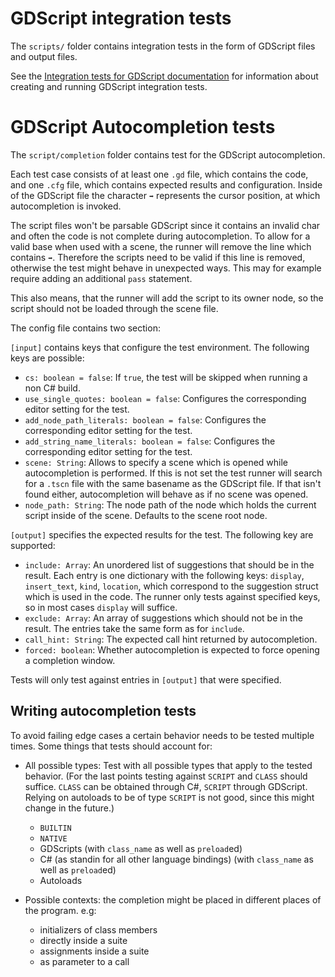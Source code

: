 # GDScript integration tests

The `scripts/` folder contains integration tests in the form of GDScript files
and output files.

See the
[Integration tests for GDScript documentation](https://docs.godotengine.org/en/latest/contributing/development/core_and_modules/unit_testing.html#integration-tests-for-gdscript)
for information about creating and running GDScript integration tests.

# GDScript Autocompletion tests

The `script/completion` folder contains test for the GDScript autocompletion.

Each test case consists of at least one `.gd` file, which contains the code, and one `.cfg` file, which contains expected results and configuration. Inside of the GDScript file the character `➡` represents the cursor position, at which autocompletion is invoked.

The script files won't be parsable GDScript since it contains an invalid char and often the code is not complete during autocompletion. To allow for a valid base when used with a scene, the
runner will remove the line which contains `➡`. Therefore the scripts need to be valid if this line is removed, otherwise the test might behave in unexpected ways. This may for example require
adding an additional `pass` statement.

This also means, that the runner will add the script to its owner node, so the script should not be loaded through the scene file.

The config file contains two section:

`[input]` contains keys that configure the test environment. The following keys are possible:

- `cs: boolean = false`: If `true`, the test will be skipped when running a non C# build.
- `use_single_quotes: boolean = false`: Configures the corresponding editor setting for the test.
- `add_node_path_literals: boolean = false`: Configures the corresponding editor setting for the test.
- `add_string_name_literals: boolean = false`: Configures the corresponding editor setting for the test.
- `scene: String`: Allows to specify a scene which is opened while autocompletion is performed. If this is not set the test runner will search for a `.tscn` file with the same basename as the GDScript file. If that isn't found either, autocompletion will behave as if no scene was opened.
- `node_path: String`: The node path of the node which holds the current script inside of the scene. Defaults to the scene root node.

`[output]` specifies the expected results for the test. The following key are supported:

- `include: Array`: An unordered list of suggestions that should be in the result. Each entry is one dictionary with the following keys: `display`, `insert_text`, `kind`, `location`, which correspond to the suggestion struct which is used in the code. The runner only tests against specified keys, so in most cases `display` will suffice.
- `exclude: Array`: An array of suggestions which should not be in the result. The entries take the same form as for `include`.
- `call_hint: String`: The expected call hint returned by autocompletion.
- `forced: boolean`: Whether autocompletion is expected to force opening a completion window.

Tests will only test against entries in `[output]` that were specified.

## Writing autocompletion tests

To avoid failing edge cases a certain behavior needs to be tested multiple times. Some things that tests should account for:

- All possible types: Test with all possible types that apply to the tested behavior. (For the last points testing against `SCRIPT` and `CLASS` should suffice. `CLASS` can be obtained through C#, `SCRIPT` through GDScript. Relying on autoloads to be of type `SCRIPT` is not good, since this might change in the future.)

  - `BUILTIN`
  - `NATIVE`
  - GDScripts (with `class_name` as well as `preload`ed)
  - C# (as standin for all other language bindings) (with `class_name` as well as `preload`ed)
  - Autoloads

- Possible contexts: the completion might be placed in different places of the program. e.g:
  - initializers of class members
  - directly inside a suite
  - assignments inside a suite
  - as parameter to a call
